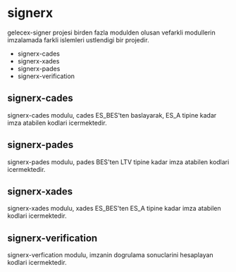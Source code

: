 # signerx
gelecex-signer projesi birden fazla modulden olusan vefarkli modullerin imzalamada farkli islemleri ustlendigi bir projedir. 

* signerx-cades
* signerx-xades
* signerx-pades
* signerx-verification

## signerx-cades
signerx-cades modulu, cades ES_BES'ten baslayarak, ES_A tipine kadar imza atabilen kodlari icermektedir.

## signerx-pades
signerx-pades modulu, pades BES'ten LTV tipine kadar imza atabilen kodlari icermektedir.

## signerx-xades
signerx-xades modulu, xades ES_BES'ten ES_A tipine kadar imza atabilen kodlari icermektedir.

## signerx-verification
signerx-verfication modulu, imzanin dogrulama sonuclarini hesaplayan kodlari icermektedir.